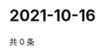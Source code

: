 # 2021-10-16

共 0 条

<!-- BEGIN WEIBO -->
<!-- 最后更新时间 Sat Oct 16 2021 17:12:54 GMT+0800 (China Standard Time) -->

<!-- END WEIBO -->
